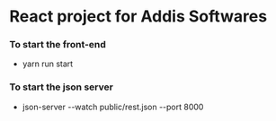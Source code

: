 # React project for Addis Softwares
### To start the front-end
- yarn run start
### To start the json server
- json-server --watch public/rest.json --port 8000

